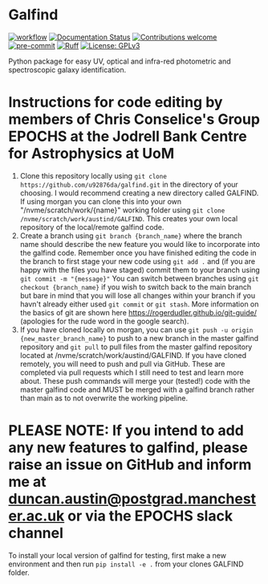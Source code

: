 # Galfind

[![workflow](https://github.com/duncanaustin98/galfind/actions/workflows/python-app.yml/badge.svg)](https://github.com/duncanaustin98/galfind/actions)
[![Documentation Status](https://github.com/duncanaustin98/galfind/actions/workflows/publish_docs.yml/badge.svg)](https://galfind.readthedocs.io/en/instr_rest_post_ruff/index.html)
[![Contributions welcome](https://img.shields.io/badge/contributions-welcome-brightgreen.svg?style=flat)](https://github.com/flaresimulations/synthesizer/blob/main/docs/CONTRIBUTING.md)
[![pre-commit](https://img.shields.io/badge/pre--commit-enabled-brightgreen?logo=pre-commit&logoColor=white)](https://github.com/pre-commit/pre-commit)
[![Ruff](https://img.shields.io/endpoint?url=https://raw.githubusercontent.com/astral-sh/ruff/main/assets/badge/v2.json)](https://github.com/astral-sh/ruff)
[![License: GPLv3](https://img.shields.io/badge/License-GPLv3-blue.svg)](https://www.gnu.org/licenses/gpl-3.0)

Python package for easy UV, optical and infra-red photometric and spectroscopic galaxy identification.

# Instructions for code editing by members of Chris Conselice's Group EPOCHS at the Jodrell Bank Centre for Astrophysics at UoM
1) Clone this repository locally using ```git clone https://github.com/u92876da/galfind.git``` in the directory of your choosing. I would recommend creating a new directory called GALFIND. If using morgan you can clone this into your own "/nvme/scratch/work/{name}" working folder using ```git clone /nvme/scratch/work/austind/GALFIND```. This creates your own local repository of the local/remote galfind code.
2) Create a branch using ```git branch {branch_name}``` where the branch name should describe the new feature you would like to incorporate into the galfind code. Remember once you have finished editing the code in the branch to first stage your new code using ```git add .``` and (if you are happy with the files you have staged) commit them to your branch using ```git commit -m "{message}"``` You can switch between branches using ```git checkout {branch_name}``` if you wish to switch back to the main branch but bare in mind that you will lose all changes within your branch if you havn't already either used ```git commit``` or ```git stash```. More information on the basics of git are shown here https://rogerdudler.github.io/git-guide/ (apologies for the rude word in the google search).
3) If you have cloned locally on morgan, you can use ```git push -u origin {new_master_branch_name}``` to push to a new branch in the master galfind repository and ```git pull``` to pull files from the master galfind repository located at /nvme/scratch/work/austind/GALFIND. If you have cloned remotely, you will need to push and pull via GitHub. These are completed via pull requests which I still need to test and learn more about. These push commands will merge your (tested!) code with the master galfind code and MUST be merged with a galfind branch rather than main as to not overwrite the working pipeline.
# PLEASE NOTE: If you intend to add any new features to galfind, please raise an issue on GitHub and inform me at duncan.austin@postgrad.manchester.ac.uk or via the EPOCHS slack channel

To install your local version of galfind for testing, first make a new environment and then run ```pip install -e .``` from your clones GALFIND folder.
